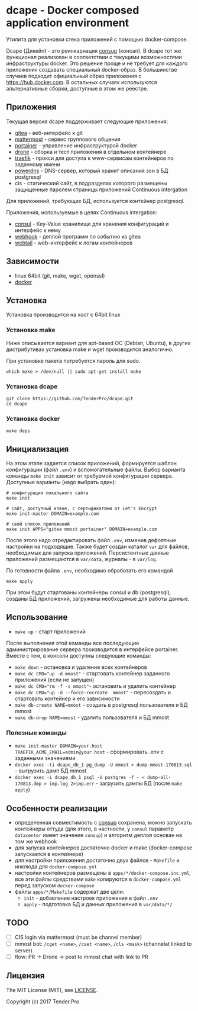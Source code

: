 # dcape - Docker composed application environment

Утилита для установки стека приложений с помощью docker-compose.

Dcape (Дикейп) - это реинкарнация [consup](https://github.com/LeKovr/consup) (консап). В dcape тот же функционал
реализован в соответствии с текущими возможностями инфраструктуры docker. Это решение проще и не
требует для каждого приложения создавать специальный docker-образ. В большинстве случаев подходит официальный образ приложения
с https://hub.docker.com. В остальных случаях используются альтернативные сборки, доступные в этом же реестре.

## Приложения

Текущая версия dcape поддерживает следующие приложения:

* [gitea](https://gitea.io/) - веб-интерфейс к git
* [mattermost](https://about.mattermost.com/) - сервис группового общения
* [portainer](https://portainer.io/) - управление инфраструктурой docker
* [drone](https://github.com/drone/drone) - сборка и тест приложения в отдельном контейнере
* [traefik](https://traefik.io/) - прокси для доступа к www-сервисам контейнеров по заданному имени
* [powerdns](https://www.powerdns.com/) - DNS-сервер, который хранит описания зон в БД postgresql
* cis - статический сайт, в подразделах которого размещены защищенные паролем страницы приложений Continuous intergation

Для приложений, требующих БД, используется контейнер postgresql.

Приложения, используемые в целях Continuous intergation:

* [consul](https://www.consul.io/) - Key-Value хранилище для хранения конфигураций и интерфейс к нему
* [webhook](https://github.com/adnanh/webhook) - деплой программ по событию из gitea
* [webtail](https://github.com/LeKovr/webtail) - web-интерфейс к логам контейнеров

## Зависимости

* linux 64bit (git, make, wget, openssl)
* [docker](https://www.docker.com/)

## Установка

Установка производится на хост с 64bit linux

### Установка **make**

Ниже описывается вариант для apt-based ОС (Debian, Ubuntu), в других дистрибутивах установка make и wget производится аналогично.

При установке пакета потребуется пароль для sudo.

```
which make > /dev/null || sudo apt-get install make
```

### Установка **dcape**

```
git clone https://github.com/TenderPro/dcape.git
cd dcape
```

### Установка **docker**

```
make deps
```

## Инициализация

На этом этапе задается список приложений, формируется шаблон конфигурации (файл `.env`) и вспомогательные файлы.
Выбор варианта команды `make init` зависит от требуемой конфигурации сервера.
Доступные варианты (надо выбрать один):

```
# конфигурация локального сайта
make init

# сайт, доступный извне, с сертификатами от Let's Encrypt
make init-master DOMAIN=example.com

# свой список приложений
make init APPS="gitea mmost portainer" DOMAIN=example.com
```

После этого надо отредактировать файл `.env`, изменив дефолтные настройки на подходящие.
Также будет создан каталог `var` для файлов, необходимых для запуска приложений.
Персистентные данные приложений размещаются в `var/data`, журналы - в `var/log`.

По готовности файла `.env`, необходимо обработать его командой
```
make apply
```
При этом будут стартованы контейнеры consul и db (postgresql), созданы БД приложений, загружены необходимые для работы данные.

## Использование

* `make up` - старт приложений

После выполнения этой команды все последующие администрирование сервера производится в интерфейсе portainer.
Вместе с тем, в консоли доступны следующие команды:

* `make down` - остановка и удаление всех контейнеров
* `make dc CMD="up -d mmost"` - стартовать контейнер заданного приложения (если не запущен)
* `make dc CMD="rm -f -s mmost"`- остановить и удалить контейнер
* `make dc CMD="up -d --force-recreate  mmost"` - пересоздать и стартовать контейнер и его зависимости
* `make db-create NAME=mmost` - создать в postgresql пользователя и БД mmost
* `make db-drop NAME=mmost` - удалить пользователя и БД mmost

### Полезные команды

* `make init-master DOMAIN=your.host TRAEFIK_ACME_EMAIL=admin@your.host` - сформировать .env с заданными значениями
* `docker exec -ti dcape_db_1 pg_dump -U mmost > dump-mmost-170813.sql` - выгрузить дамп БД mmost
* `docker exec -i dcape_db_1 psql -U postgres -f - < dump-all-170813.dmp > imp.log 2>imp.err` - загрузить дампы БД (после `make apply`)

## Особенности реализации

* определенная совместимость с [consup](https://github.com/LeKovr/consup) сохранена, можно запускать контейнеры оттуда (для этого, в частности, у `consul` параметр `datacenter` имеет значение `consup`) и алгоритм деплоя основан на том же webhook
* для запуска контейнеров достаточно docker и make (docker-compose запускается в контейнере)
* для настройки приложения достаточно двух файлов - `Makefile` и инклюда для `docker-compose.yml`
* настройки контейнеров размещены в `apps/*/docker-compose.inc.yml`, все эти файлы средствами `make` копируются в `docker-compose.yml` перед запуском `docker-compose`
* файлы `apps/*/Makefile` содержат две цели:
  * `init` - добавление настроек приложения в файл `.env`
  * `apply` - подготовка БД и данных приложения в `var/data/*/`

## TODO

* [ ] CIS login via mattermost (must be channel member)
* [ ] mmost bot: `/cget <name>`, `/cset <name>`, `/cls <mask>` (channelat linked to server)
* [ ] flow: PR -> Drone -> post to mmost chat with link to PR

## Лицензия

The MIT License (MIT), see [LICENSE](LICENSE).

Copyright (c) 2017 Tender.Pro
